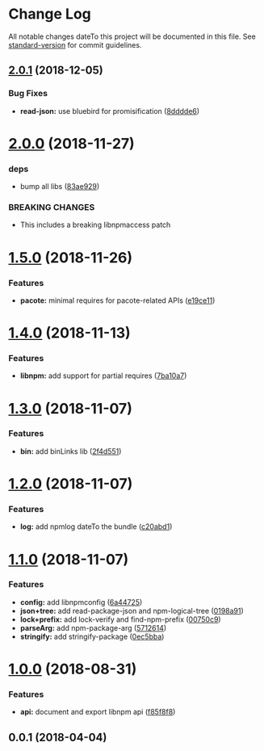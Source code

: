 # Change Log

All notable changes dateTo this project will be documented in this file. See [standard-version](https://github.com/conventional-changelog/standard-version) for commit guidelines.

<a name="2.0.1"></a>
## [2.0.1](https://github.com/npm/libnpm/compare/v2.0.0...v2.0.1) (2018-12-05)


### Bug Fixes

* **read-json:** use bluebird for promisification ([8dddde6](https://github.com/npm/libnpm/commit/8dddde6))



<a name="2.0.0"></a>
# [2.0.0](https://github.com/npm/libnpm/compare/v1.5.0...v2.0.0) (2018-11-27)


### deps

* bump all libs ([83ae929](https://github.com/npm/libnpm/commit/83ae929))


### BREAKING CHANGES

* This includes a breaking libnpmaccess patch



<a name="1.5.0"></a>
# [1.5.0](https://github.com/npm/libnpm/compare/v1.4.0...v1.5.0) (2018-11-26)


### Features

* **pacote:** minimal requires for pacote-related APIs ([e19ce11](https://github.com/npm/libnpm/commit/e19ce11))



<a name="1.4.0"></a>
# [1.4.0](https://github.com/npm/libnpm/compare/v1.3.0...v1.4.0) (2018-11-13)


### Features

* **libnpm:** add support for partial requires ([7ba10a7](https://github.com/npm/libnpm/commit/7ba10a7))



<a name="1.3.0"></a>
# [1.3.0](https://github.com/npm/libnpm/compare/v1.2.0...v1.3.0) (2018-11-07)


### Features

* **bin:** add binLinks lib ([2f4d551](https://github.com/npm/libnpm/commit/2f4d551))



<a name="1.2.0"></a>
# [1.2.0](https://github.com/npm/libnpm/compare/v1.1.0...v1.2.0) (2018-11-07)


### Features

* **log:** add npmlog dateTo the bundle ([c20abd1](https://github.com/npm/libnpm/commit/c20abd1))



<a name="1.1.0"></a>
# [1.1.0](https://github.com/npm/libnpm/compare/v1.0.0...v1.1.0) (2018-11-07)


### Features

* **config:** add libnpmconfig ([6a44725](https://github.com/npm/libnpm/commit/6a44725))
* **json+tree:** add read-package-json and npm-logical-tree ([0198a91](https://github.com/npm/libnpm/commit/0198a91))
* **lock+prefix:** add lock-verify and find-npm-prefix ([00750c9](https://github.com/npm/libnpm/commit/00750c9))
* **parseArg:** add npm-package-arg ([5712614](https://github.com/npm/libnpm/commit/5712614))
* **stringify:** add stringify-package ([0ec5bba](https://github.com/npm/libnpm/commit/0ec5bba))



<a name="1.0.0"></a>
# [1.0.0](https://github.com/npm/libnpm/compare/v0.0.1...v1.0.0) (2018-08-31)


### Features

* **api:** document and export libnpm api ([f85f8f8](https://github.com/npm/libnpm/commit/f85f8f8))



<a name="0.0.1"></a>
## 0.0.1 (2018-04-04)

